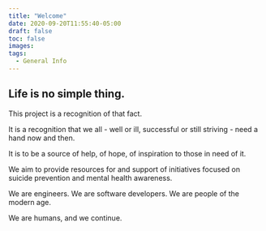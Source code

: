 ```yaml
---
title: "Welcome"
date: 2020-09-20T11:55:40-05:00
draft: false
toc: false
images:
tags:
  - General Info
---
```

## Life is no simple thing.

This project is a recognition of that fact.

It is a recognition that we all - well or ill, successful or still striving - need a hand now and then.

It is to be a source of help, of hope, of inspiration to those in need of it.

We aim to provide resources for and support of initiatives focused on suicide prevention and mental health awareness.

We are engineers. We are software developers. We are people of the modern age.

We are humans, and we continue.